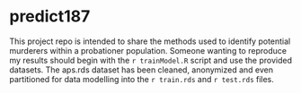 # predict187

This project repo is intended to share the methods used to identify potential murderers within a probationer population. Someone wanting to reproduce my results should begin with the `r trainModel.R` script and use the provided datasets. The aps.rds dataset has been cleaned, anonymized and even partitioned for data modelling into the `r train.rds` and `r test.rds` files. 
